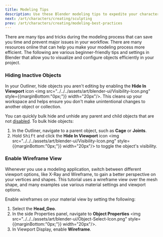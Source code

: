 ```yaml
---
title: Modeling Tips
description: Use these Blender modeling tips to expedite your character creation.
next: /art/characters/creating/sculpting
prev: /art/characters/creating/modeling-best-practices
---
```


There are many tips and tricks during the modeling process that can save you time and prevent major issues in your workflow. There are many resources online that can help you make your modeling process more efficient. The following are various beginner-friendly tips and settings in Blender that allow you to visualize and configure objects efficiently in your project.

### Hiding Inactive Objects

In your Outliner, hide objects you aren't editing by enabling the **Hide In Viewport** icon <img src="../../../assets/art/blender-ui/Visibility-Icon.png" style={{marginBottom:"0px;"}} width="20px"/>. This cleans up your workspace and helps ensure you don't make unintentional changes to another object or collection.

You can quickly bulk hide and unhide any parent and child objects that are not [disabled](../../../art/characters/creating/index.md#disabled-objects). To bulk hide objects:

1. In the Outliner, navigate to a parent object, such as **Cage** or **Joints**.
2. Hold <kbd>Shift</kbd> and click the **Hide In Viewport** icon <img src="../../../assets/art/blender-ui/Visibility-Icon.png" style={{marginBottom:"0px;"}} width="20px"/> to toggle the object's visibility.

### Enable Wireframe View

Whenever you use a modeling application, switch between different viewport options, like X-Ray and Wireframe, to gain a better perspective on your vertices and shapes. This tutorial uses a wireframe view over the mesh shape, and many examples use various material settings and viewport options.

Enable wireframes on your material view by setting the following:

1. Select the **Head_Geo**.
2. In the side Properties panel, navigate to **Object Properties** <img src="../../../assets/art/blender-ui/Object-Select-Icon.png" style={{marginBottom:"0px;"}} width="20px"/>.
3. In Viewport Display, enable **Wireframe**.
